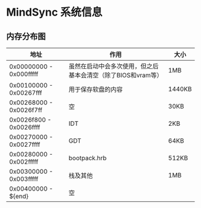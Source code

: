 # MindSync 系统信息

## 内存分布图

| 地址                    | 作用                                                         | 大小   |
| ----------------------- | ------------------------------------------------------------ | ------ |
| 0x00000000 - 0x000fffff | 虽然在启动中会多次使用，但之后基本会清空（除了BIOS和vram等） | 1MB    |
| 0x00100000 - 0x00267fff | 用于保存软盘的内容                                           | 1440KB |
| 0x00268000 - 0x0026f7ff | 空                                                           | 30KB   |
| 0x0026f800 - 0x0026ffff | IDT                                                          | 2KB    |
| 0x00270000 - 0x0027ffff | GDT                                                          | 64KB   |
| 0x00280000 - 0x002fffff | bootpack.hrb                                                 | 512KB  |
| 0x00300000 - 0x003fffff | 栈及其他                                                     | 1MB    |
| 0x00400000 - ${end}     | 空                                                           |

